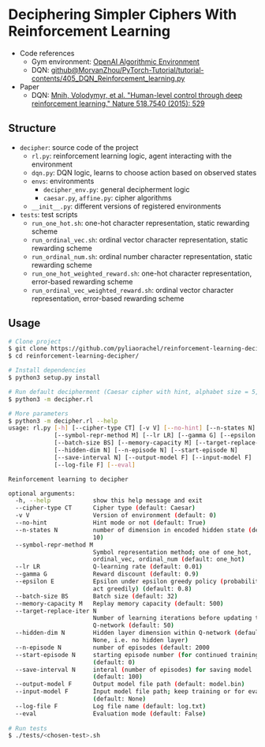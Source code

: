 # Deciphering Simpler Ciphers With Reinforcement Learning

- Code references
  - Gym environment: [OpenAI Algorithmic Environment](https://github.com/openai/gym/blob/master/gym/envs/algorithmic/algorithmic_env.py)
  - DQN: [github@MorvanZhou/PyTorch-Tutorial/tutorial-contents/405\_DQN\_Reinforcement\_learning.py](https://github.com/MorvanZhou/PyTorch-Tutorial/blob/master/tutorial-contents/405_DQN_Reinforcement_learning.py)
- Paper
  - DQN: [Mnih, Volodymyr, et al. "Human-level control through deep reinforcement learning." Nature 518.7540 (2015): 529](https://storage.googleapis.com/deepmind-media/dqn/DQNNaturePaper.pdf)

## Structure

- `decipher`: source code of the project
  - `rl.py`: reinforcement learning logic, agent interacting with the environment
  - `dqn.py`: DQN logic, learns to choose action based on observed states
  - `envs`: environments
    - `decipher_env.py`: general decipherment logic
    - `caesar.py`, `affine.py`: cipher algorithms
  - `__init__.py`: different versions of registered environments
- `tests`: test scripts
  - `run_one_hot.sh`: one-hot character representation, static rewarding scheme
  - `run_ordinal_vec.sh`: ordinal vector character representation, static rewarding scheme
  - `run_ordinal_num.sh`: ordinal number character representation, static rewarding scheme
  - `run_one_hot_weighted_reward.sh`: one-hot character representation, error-based rewarding scheme
  - `run_ordinal_vec_weighted_reward.sh`: ordinal vector character representation, error-based rewarding scheme

## Usage

```bash
# Clone project
$ git clone https://github.com/pyliaorachel/reinforcement-learning-decipher.git
$ cd reinforcement-learning-decipher/

# Install dependencies
$ python3 setup.py install

# Run default decipherment (Caesar cipher with hint, alphabet size = 5, hint always at the first place)
$ python3 -m decipher.rl

# More parameters
$ python3 -m decipher.rl --help
usage: rl.py [-h] [--cipher-type CT] [-v V] [--no-hint] [--n-states N]
             [--symbol-repr-method M] [--lr LR] [--gamma G] [--epsilon E]
             [--batch-size BS] [--memory-capacity M] [--target-replace-iter N]
             [--hidden-dim N] [--n-episode N] [--start-episode N]
             [--save-interval N] [--output-model F] [--input-model F]
             [--log-file F] [--eval]

Reinforcement learning to decipher

optional arguments:
  -h, --help            show this help message and exit
  --cipher-type CT      Cipher type (default: Caesar)
  -v V                  Version of environment (default: 0)
  --no-hint             Hint mode or not (default: True)
  --n-states N          number of dimension in encoded hidden state (default:
                        10)
  --symbol-repr-method M
                        Symbol representation method; one of one_hot,
                        ordinal_vec, ordinal_num (default: one_hot)
  --lr LR               Q-learning rate (default: 0.01)
  --gamma G             Reward discount (default: 0.9)
  --epsilon E           Epsilon under epsilon greedy policy (probability to
                        act greedily) (default: 0.8)
  --batch-size BS       Batch size (default: 32)
  --memory-capacity M   Replay memory capacity (default: 500)
  --target-replace-iter N
                        Number of learning iterations before updating target
                        Q-network (default: 50)
  --hidden-dim N        Hidden layer dimension within Q-network (default:
                        None, i.e. no hidden layer)
  --n-episode N         number of episodes (default: 2000
  --start-episode N     starting episode number (for continued training)
                        (default: 0)
  --save-interval N     interal (number of episodes) for saving model
                        (default: 100)
  --output-model F      Output model file path (default: model.bin)
  --input-model F       Input model file path; keep training or for evaluation
                        (default: None)
  --log-file F          Log file name (default: log.txt)
  --eval                Evaluation mode (default: False)
  
# Run tests
$ ./tests/<chosen-test>.sh
```
